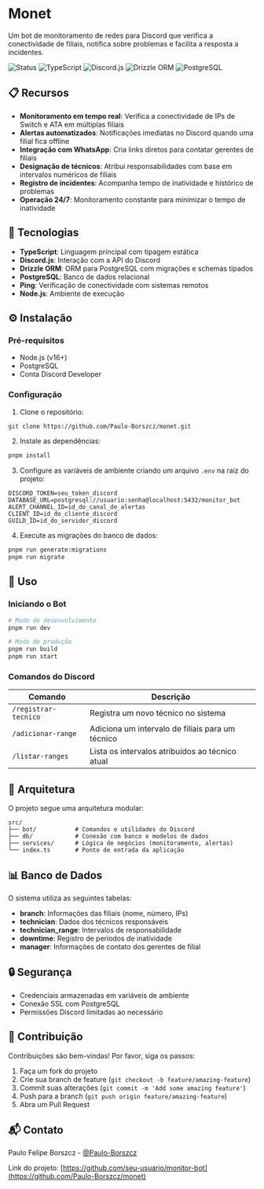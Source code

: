 # Monet

Um bot de monitoramento de redes para Discord que verifica a conectividade de filiais, notifica sobre problemas e facilita a resposta a incidentes.

![Status](https://img.shields.io/badge/status-active-success.svg)
![TypeScript](https://img.shields.io/badge/TypeScript-v5.8-blue.svg)
![Discord.js](https://img.shields.io/badge/Discord.js-v14-7289da.svg)
![Drizzle ORM](https://img.shields.io/badge/Drizzle_ORM-v0.29-orange.svg)
![PostgreSQL](https://img.shields.io/badge/PostgreSQL-v3.4-blue.svg)

## 📋 Recursos

- **Monitoramento em tempo real**: Verifica a conectividade de IPs de Switch e ATA em múltiplas filiais
- **Alertas automatizados**: Notificações imediatas no Discord quando uma filial fica offline
- **Integração com WhatsApp**: Cria links diretos para contatar gerentes de filiais
- **Designação de técnicos**: Atribui responsabilidades com base em intervalos numéricos de filiais
- **Registro de incidentes**: Acompanha tempo de inatividade e histórico de problemas
- **Operação 24/7**: Monitoramento constante para minimizar o tempo de inatividade

## 🔧 Tecnologias

- **TypeScript**: Linguagem principal com tipagem estática
- **Discord.js**: Interação com a API do Discord
- **Drizzle ORM**: ORM para PostgreSQL com migrações e schemas tipados
- **PostgreSQL**: Banco de dados relacional
- **Ping**: Verificação de conectividade com sistemas remotos
- **Node.js**: Ambiente de execução

## ⚙️ Instalação

### Pré-requisitos

- Node.js (v16+)
- PostgreSQL
- Conta Discord Developer

### Configuração

1. Clone o repositório:

```bash
git clone https://github.com/Paulo-Borszcz/monet.git
```

2. Instale as dependências:

```bash
pnpm install
```

3. Configure as variáveis de ambiente criando um arquivo `.env` na raiz do projeto:

```env
DISCORD_TOKEN=seu_token_discord
DATABASE_URL=postgresql://usuario:senha@localhost:5432/monitor_bot
ALERT_CHANNEL_ID=id_do_canal_de_alertas
CLIENT_ID=id_do_cliente_discord
GUILD_ID=id_do_servidor_discord
```

4. Execute as migrações do banco de dados:

```bash
pnpm run generate:migrations
pnpm run migrate
```

## 🚀 Uso

### Iniciando o Bot

```bash
# Modo de desenvolvimento
pnpm run dev

# Modo de produção
pnpm run build
pnpm run start
```

### Comandos do Discord

| Comando | Descrição |
|---------|-----------|
| `/registrar-tecnico` | Registra um novo técnico no sistema |
| `/adicionar-range` | Adiciona um intervalo de filiais para um técnico |
| `/listar-ranges` | Lista os intervalos atribuídos ao técnico atual |

## 🧰 Arquitetura

O projeto segue uma arquitetura modular:

```
src/
├── bot/           # Comandos e utilidades do Discord
├── db/            # Conexão com banco e modelos de dados
├── services/      # Lógica de negócios (monitoramento, alertas)
└── index.ts       # Ponto de entrada da aplicação
```

## 📊 Banco de Dados

O sistema utiliza as seguintes tabelas:

- **branch**: Informações das filiais (nome, número, IPs)
- **technician**: Dados dos técnicos responsáveis
- **technician_range**: Intervalos de responsabilidade
- **downtime**: Registro de períodos de inatividade
- **manager**: Informações de contato dos gerentes de filial

## 🔒 Segurança

- Credenciais armazenadas em variáveis de ambiente
- Conexão SSL com PostgreSQL
- Permissões Discord limitadas ao necessário

## 👥 Contribuição

Contribuições são bem-vindas! Por favor, siga os passos:

1. Faça um fork do projeto
2. Crie sua branch de feature (`git checkout -b feature/amazing-feature`)
3. Commit suas alterações (`git commit -m 'Add some amazing feature'`)
4. Push para a branch (`git push origin feature/amazing-feature`)
5. Abra um Pull Request

## 📬 Contato

Paulo Felipe Borszcz - [@Paulo-Borszcz](https://github.com/Paulo-Borszcz/)

Link do projeto: [https://github.com/seu-usuario/monitor-bot](https://github.com/Paulo-Borszcz/monet)
